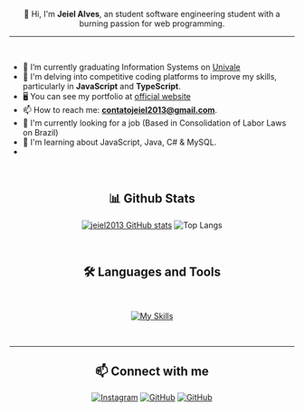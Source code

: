 <p align="center">
👋 Hi, I'm <strong>Jeiel Alves</strong>, an student software engineering student with a burning passion for web programming.
</p>
<hr>
<br>

- 🔭 I’m currently graduating Information Systems on [Univale](https://univale.br)
- 🌱 I'm delving into competitive coding platforms to improve my skills, particularly in **JavaScript** and **TypeScript**.
- 🖥️  You can see my portfolio at [official website](https://portfolio-jeiel.vercel.app)
- 📫 How to reach me: **contatojeiel2013@gmail.com**.
- 🚀  I'm currently looking for a job (Based in Consolidation of Labor Laws on Brazil)
- 🧠  I'm learning about JavaScript, Java, C# & MySQL.
- <!-- - 🧠  I'm learning about TypeScript, JavaScript, Node.JS, Python, C# & MySQL.-->

<br>
<h2 align="center">📊 Github Stats</h2>

<div align = "center">

[![jeiel2013 GitHub stats](https://github-readme-stats.vercel.app/api?username=jeiel2013&layout=compact&size_weight=0.5&count_weight=0.5&show_icons=true&theme=dark&counnt_private=true)](https://github.com/jeiel2013)
![Top Langs](https://github-readme-stats.vercel.app/api/top-langs/?username=jeiel2013&layout=compact&show_icons=true&theme=dark&counnt_private=true)

</div>
<br>
<div align = "center">

<h2 align="center">🛠️ Languages and Tools</h2>
<br>

<!--[![My Skills](https://skillicons.dev/icons?i=javascript,typescript,react,python,nodejs,cs,java,windows,vscode,figma)](https://skillicons.dev)-->
[![My Skills](https://skillicons.dev/icons?i=javascript,cs,java,windows,mysql,vscode,figma)](https://skillicons.dev)

<br>
<hr>

<div align = "center">

    
<h2 align="center">📫 Connect with me</h2>

[![Instagram](https://img.shields.io/badge/Instagram-E4405F?style=for-the-badge&logo=instagram&logoColor=white)](https://www.instagram.com/jeiel2013/)
[![GitHub](https://img.shields.io/badge/GitHub-100000?style=for-the-badge&logo=github&logoColor=white)](https://github.com/jeiel2013?tab=overview&from=2023-03-01&to=2023-03-07)
[![GitHub](https://img.shields.io/badge/LinkedIn-0077B5?style=for-the-badge&logo=linkedin&logoColor=white)](https://www.linkedin.com/in/jeiel2013/)

</div>
